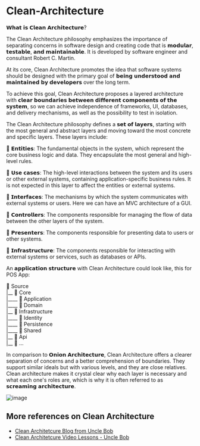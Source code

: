 # Clean-Architecture

𝗪𝗵𝗮𝘁 𝗶𝘀 𝗖𝗹𝗲𝗮𝗻 𝗔𝗿𝗰𝗵𝗶𝘁𝗲𝗰𝘁𝘂𝗿𝗲?

The Clean Architecture philosophy emphasizes the importance of separating concerns in software design and creating code that is 𝗺𝗼𝗱𝘂𝗹𝗮𝗿, 𝘁𝗲𝘀𝘁𝗮𝗯𝗹𝗲, 𝗮𝗻𝗱 𝗺𝗮𝗶𝗻𝘁𝗮𝗶𝗻𝗮𝗯𝗹𝗲. It is developed by software engineer and consultant Robert C. Martin.
 
At its core, Clean Architecture promotes the idea that software systems should be designed with the primary goal of 𝗯𝗲𝗶𝗻𝗴 𝘂𝗻𝗱𝗲𝗿𝘀𝘁𝗼𝗼𝗱 𝗮𝗻𝗱 𝗺𝗮𝗶𝗻𝘁𝗮𝗶𝗻𝗲𝗱 𝗯𝘆 𝗱𝗲𝘃𝗲𝗹𝗼𝗽𝗲𝗿𝘀 over the long term.

To achieve this goal, Clean Architecture proposes a layered architecture with 𝗰𝗹𝗲𝗮𝗿 𝗯𝗼𝘂𝗻𝗱𝗮𝗿𝗶𝗲𝘀 𝗯𝗲𝘁𝘄𝗲𝗲𝗻 𝗱𝗶𝗳𝗳𝗲𝗿𝗲𝗻𝘁 𝗰𝗼𝗺𝗽𝗼𝗻𝗲𝗻𝘁𝘀 𝗼𝗳 𝘁𝗵𝗲 𝘀𝘆𝘀𝘁𝗲𝗺, so we can achieve independence of frameworks, UI, databases, and delivery mechanisms, as well as the possibility to test in isolation.

The Clean Architecture philosophy defines a 𝘀𝗲𝘁 𝗼𝗳 𝗹𝗮𝘆𝗲𝗿𝘀, starting with the most general and abstract layers and moving toward the most concrete and specific layers. These layers include:

🔹 𝗘𝗻𝘁𝗶𝘁𝗶𝗲𝘀: The fundamental objects in the system, which represent the core business logic and data. They encapsulate the most general and high-level rules.

🔹 𝗨𝘀𝗲 𝗰𝗮𝘀𝗲𝘀: The high-level interactions between the system and its users or other external systems, containing application-specific business rules. It is not expected in this layer to affect the entities or external systems.

🔹 𝗜𝗻𝘁𝗲𝗿𝗳𝗮𝗰𝗲𝘀: The mechanisms by which the system communicates with external systems or users. Here we can have an MVC architecture of a GUI.

🔹 𝗖𝗼𝗻𝘁𝗿𝗼𝗹𝗹𝗲𝗿𝘀: The components responsible for managing the flow of data between the other layers of the system.

🔹 𝗣𝗿𝗲𝘀𝗲𝗻𝘁𝗲𝗿𝘀: The components responsible for presenting data to users or other systems.

🔹 𝗜𝗻𝗳𝗿𝗮𝘀𝘁𝗿𝘂𝗰𝘁𝘂𝗿𝗲: The components responsible for interacting with external systems or services, such as databases or APIs.

An 𝗮𝗽𝗽𝗹𝗶𝗰𝗮𝘁𝗶𝗼𝗻 𝘀𝘁𝗿𝘂𝗰𝘁𝘂𝗿𝗲 with Clean Architecture could look like, this for POS App:

📁 Source <br>
|__ 📁 Core <br> 
|____ 📁 Application <br>
|____ 📁 Domain <br>
|__ 📁 Infrastructure <br>
|____ 📁 Identity <br>
|____ 📁 Persistence <br>
|____ 📁 Shared <br>
|__ 📁 Api <br>
|__ 📁 ... <br>

In comparison to 𝗢𝗻𝗶𝗼𝗻 𝗔𝗿𝗰𝗵𝗶𝘁𝗲𝗰𝘁𝘂𝗿𝗲, Clean Architecture offers a clearer separation of concerns and a better comprehension of boundaries. They support similar ideals but with various levels, and they are close relatives. Clean architecture makes it crystal clear why each layer is necessary and what each one's roles are, which is why it is often referred to as 𝘀𝗰𝗿𝗲𝗮𝗺𝗶𝗻𝗴 𝗮𝗿𝗰𝗵𝗶𝘁𝗲𝗰𝘁𝘂𝗿𝗲.

![image](https://user-images.githubusercontent.com/124002280/223745968-951a71f2-6e79-479f-872a-6c5fc05e9030.png "Clean Architecture Model")

## More references on Clean Architecture
- [Clean Architetcure Blog from Uncle Bob](https://blog.cleancoder.com/uncle-bob/2012/08/13/the-clean-architecture.html)
- [Clean Architetcure Video Lessons - Uncle Bob](https://www.youtube.com/playlist?list=PLmmYSbUCWJ4x1GO839azG_BBw8rkh-zOj)
